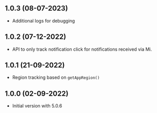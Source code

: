 ## 1.0.3 (08-07-2023)
- Additional logs for debugging

## 1.0.2 (07-12-2022)
- API to only track notification click for notifications received via Mi.

## 1.0.1 (21-09-2022)
- Region tracking based on `getAppRegion()`

## 1.0.0 (02-09-2022)
- Initial version with 5.0.6
